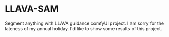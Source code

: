 # LLAVA-SAM
Segment anything with LLAVA guidance comfyUI project. 
I am sorry for the lateness of my annual holiday.
I'd like to show some results of this project.
